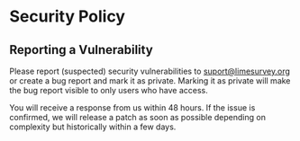 # Security Policy

## Reporting a Vulnerability

Please report (suspected) security vulnerabilities to suport@limesurvey.org or create a bug report and mark it as private. Marking it as private will make the bug report visible to only users who have access.

You will receive a response from us within 48 hours. If the issue is confirmed, we will release a patch as soon as possible depending on complexity but historically within a few days.
